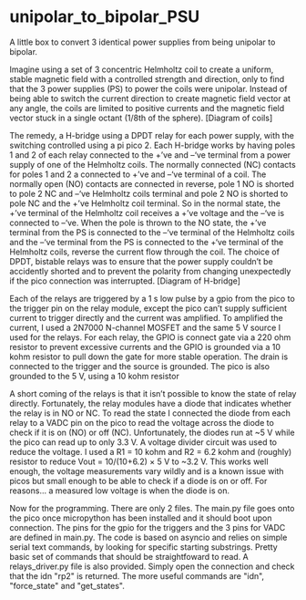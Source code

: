 # unipolar_to_bipolar_PSU
A little box to convert 3 identical power supplies from being unipolar to bipolar. 

Imagine using a set of 3 concentric Helmholtz coil to create a uniform, stable magnetic field with a controlled strength and direction, only to find that the 3 power supplies (PS) to power the coils were unipolar. Instead of being able to switch the current direction to create magnetic field vector at any angle, the coils are limited to positive currents and the magnetic field vector stuck in a single octant (1/8th of the sphere). 
[Diagram of coils]

The remedy, a H-bridge using a DPDT relay for each power supply, with the switching controlled using a pi pico 2. Each H-bridge works by having poles 1 and 2 of each relay connected to the +’ve and –‘ve terminal from a power supply of one of the Helmholtz coils. The normally connected (NC) contacts for poles 1 and 2 a connected to +’ve and –‘ve terminal of a coil. The normally open (NO) contacts are connected in reverse, pole 1 NO is shorted to pole 2 NC and –‘ve Helmholtz coils terminal and pole 2 NO is shorted to pole NC and the +’ve Helmholtz coil terminal. So in the normal state, the +’ve terminal of the Helmholtz coil receives a +’ve voltage and the –‘ve is connected to –‘ve. When the pole is thrown to the NO state, the +’ve terminal from the PS is connected to the –‘ve terminal of the Helmholtz coils and the –‘ve terminal from the PS is connected to the +‘ve terminal of the Helmholtz coils, reverse the current flow through the coil. The choice of DPDT, bistable relays was to ensure that the power supply couldn’t be accidently shorted and to prevent the polarity from changing unexpectedly if the pico connection was interrupted. 
[Diagram of H-bridge]

Each of the relays are triggered by a 1 s low pulse by a gpio from the pico to the trigger pin on the relay module, except the pico can’t supply sufficient current to trigger directly and the current was amplified. To amplified the current, I used a 2N7000 N-channel MOSFET and the same 5 V source I used for the relays. For each relay, the GPIO is connect gate via a 220 ohm resistor to prevent excessive currents and the GPIO is grounded via a 10 kohm resistor to pull down the gate for more stable operation. The drain is connected to the trigger and the source is grounded. The pico is also grounded to the 5 V, using a 10 kohm resistor

A short coming of the relays is that it isn’t possible to know the state of relay directly. Fortunately, the relay modules have a diode that indicates whether the relay is in NO or NC. To read the state I connected the diode from each relay to a VADC pin on the pico to read the voltage across the diode to check if it is on (NO) or off (NC). Unfortunately, the diodes run at ~5 V while the pico can read up to only 3.3 V. A voltage divider circuit was used to reduce the voltage. I used a R1 = 10 kohm and R2 = 6.2 kohm and (roughly) resistor to reduce Vout = 10/(10+6.2) × 5 V to ~3.2 V. This works well enough, the voltage measurements vary wildly and is a known issue with picos but small enough to be able to check if a diode is on or off. For reasons... a measured low voltage is when the diode is on.

Now for the programming. There are only 2 files. The main.py file goes onto the pico once micropython has been installed and it should boot upon connection. The pins for the gpio for the triggers and the 3 pins for VADC are defined in main.py. The code is based on asyncio and relies on simple serial text commands, by looking for specific starting substrings. Pretty basic set of commands that should be straightfoward to read.  A relays_driver.py file is also provided. Simply open the connection and check that the idn "rp2" is returned. The more useful commands are "idn", "force_state" and "get_states".
